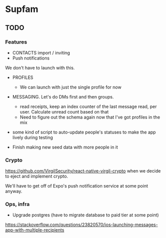 # Supfam

## TODO

### Features

- CONTACTS import / inviting
- Push notifications

We don't have to launch with this.

- PROFILES
  - We can launch with just the single profile for now
- MESSAGING. Let's do DMs first and then groups.
  - read receipts, keep an index counter of the last message read, per user. Calculate unread count based on that
  - Need to figure out the schema again now that I've got profiles in the mix


- some kind of script to auto-update people's statuses to make the app lively during testing
- Finish making new seed data with more people in it


### Crypto

https://github.com/VirgilSecurity/react-native-virgil-crypto when we decide to eject and implement crypto.

We'll have to get off of Expo's push notification service at some point anyway.

### Ops, infra

- Upgrade postgres (have to migrate database to paid tier at some point)

https://stackoverflow.com/questions/23820570/ios-launching-messages-app-with-multiple-recipients
